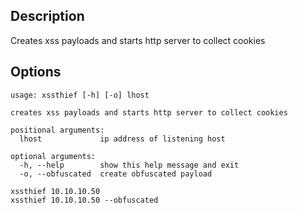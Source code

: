 <h2>Description</h2>

Creates xss payloads and starts http server to collect cookies

<h2>Options</h2>

```
usage: xssthief [-h] [-o] lhost

creates xss payloads and starts http server to collect cookies

positional arguments:
  lhost             ip address of listening host

optional arguments:
  -h, --help        show this help message and exit
  -o, --obfuscated  create obfuscated payload

xssthief 10.10.10.50
xssthief 10.10.10.50 --obfuscated
```
